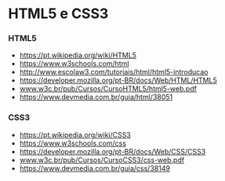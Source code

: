 # HTML5 e CSS3

### **HTML5** 

- https://pt.wikipedia.org/wiki/HTML5
- https://www.w3schools.com/html
- http://www.escolaw3.com/tutoriais/html/html5-introducao
- https://developer.mozilla.org/pt-BR/docs/Web/HTML/HTML5
- www.w3c.br/pub/Cursos/CursoHTML5/html5-web.pdf
- https://www.devmedia.com.br/guia/html/38051

### **CSS3** 

- https://pt.wikipedia.org/wiki/CSS3
- https://www.w3schools.com/css
- https://developer.mozilla.org/pt-BR/docs/Web/CSS/CSS3
- www.w3c.br/pub/Cursos/CursoCSS3/css-web.pdf
- https://www.devmedia.com.br/guia/css/38149